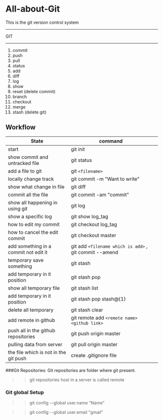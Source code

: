 # All-about-Git
This is the git version control system

--------------------------
GIT

--------------------------

1. commit
2. push
3. pull
4. status
5. add
6. diff
7. log
8. show
9. reset (delete commit)
10. branch
11. checkout
12. merge
13. stash (delete git)

## Workflow
 |  State  | command| |
 |-----|-----|----|
 |  start   | git init||
 | show commit and untracked file | git status |
 | add a file to git  | git `<filename>` |
 | locally change track  | git commit -m "Want to write" |
|show what change in file| git diff |
|commit all the file | git commit -am "commit"|
|show all happening in using git | git log|
|show a specific log | git show log_tag|
|how to edit my commit|git checkout log_tag|
|how to cancel the edit commit | git checkout master |
|add something in a commit not edit it | git add `<filename which is add>` , git commit --amend |
|temporary save something | git stash |
|add temporary in it position | git stash pop |
|show all temporary file | git stash list |
|add temporary in it position | git stash pop stash@{1} |
|delete all temporary | git stash clear|
|add remote in github | git remote add `<remote name>` `<github link>`|
|push all in the github repositories| git push origin master |
|pulling data from server | git pull origin master |
|the file which is not in the git push | create .gitignore file|

###Git Repositories: 
Git repositories are folder where git present.
>> git repositories host in a server is called remote


### Git global Setup
>> git config --global user.name "Name"

>> git config --global user.email "gmail"




